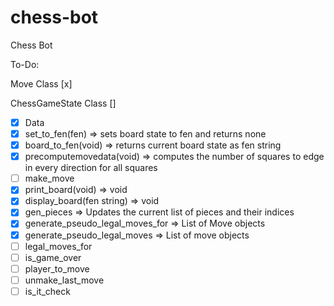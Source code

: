 # chess-bot
Chess Bot

To-Do:

Move Class [x]

ChessGameState Class []
- [x] Data
- [x] set_to_fen(fen) => sets board state to fen and returns none
- [x] board_to_fen(void) => returns current board state as fen string
- [x] precomputemovedata(void) => computes the number of squares to edge in every direction for all squares
- [ ] make_move
- [x] print_board(void) => void
- [x] display_board(fen string) => void
- [x] gen_pieces => Updates the current list of pieces and their indices
- [x] generate_pseudo_legal_moves_for => List of Move objects
- [x] generate_pseudo_legal_moves => List of move objects
- [ ] legal_moves_for
- [ ] is_game_over
- [ ] player_to_move
- [ ] unmake_last_move
- [ ] is_it_check